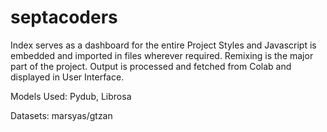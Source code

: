 # septacoders

Index serves as a dashboard for the entire Project
Styles and Javascript is embedded and imported in files wherever required.
Remixing is the major part of the project.
Output is processed and fetched from Colab and displayed in User Interface.

Models Used:
Pydub, Librosa

Datasets:
marsyas/gtzan

